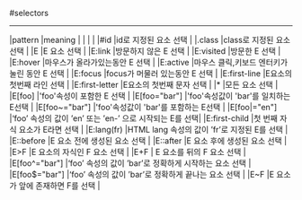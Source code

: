 #selectors

-----------------------------

|pattern         |meaning                                                  |
|                |                                                         |
|#id             |id로 지정된 요소 선택                                    |
|.class          |class로 지정된 요소 선택                                 |
|E               |E 요소 선택                                              |
|E:link          |방문하지 않은 E 선택                                     |
|E:visited       |방문한 E 선택                                            |
|E:hover         |마우스가 올라가있는동안 E 선택                           |
|E:active        |마우스 클릭,키보드 엔터키가 눌린 동안 E 선택             |
|E:focus         |focus가 머물러 있는동안 E 선택                           |
|E:first-line    |E요소의 첫번째 라인 선택                                 |
|E:first-letter  |E요소의 첫번째 문자 선택                                 |
|*               |모든 요소 선택                                           |
|E[foo]          |'foo'속성이 포함한 E 선택                                |
|E[foo="bar"]    |'foo'속성값이 'bar'를 일치하는 E선택                     |
|E[foo~="bar"]   |'foo'속성값이 'bar'를 포함하는 E선택                     |
|E[foo|="en"]    |‘foo’ 속성의 값이 ’en’ 또는 ’en-’ 으로 시작되는  E를 선택|
|E:first-child   |첫 번째 자식 요소가 E라면 선택                           |
|E:lang(fr)      |HTML lang 속성의 값이 ’fr’로 지정된 E를 선택             |
|E::before       |E 요소 전에 생성된 요소 선택	                           |
|E::after        |E 요소 후에 생성된 요소 선택                             |
|E>F             |E 요소의 자식인 F 요소 선택                              |
|E+F             |	E 요소를 뒤의 F 요소 선택                              |
|E[foo^="bar"]   |‘foo’ 속성의 값이 ’bar’로 정확하게 시작하는 요소 선택    |
|E[foo$="bar"]   |‘foo’ 속성의 값이 ’bar’로 정확하게 끝나는 요소 선택      |
|E~F             |E 요소가 앞에 존재하면 F를 선택                          |
